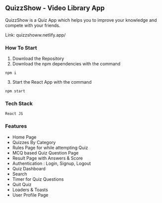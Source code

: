 ## QuizzShow - Video Library App

QuizzShow is a Quiz App which helps you to improve your knowledge and compete with your friends.

Link: quizzshoww.netlify.app/

### How To Start

1. Download the Repository
2. Download the npm dependencies with the command 

```
npm i
```
3. Start the React App with the command

```
npm start
```


### Tech Stack

```
React JS 
```

### Features

* Home Page
* Quizzes By Category
* Rules Page for while attempting Quiz
* MCQ based Quiz Question Page
* Result Page with Answers & Score
* Authentication : Login, Signup, Logout
* Quiz Dashboard
* Search
* Timer for Quiz Questions
* Quit Quiz
* Loaders & Toasts
* User Profile Page
